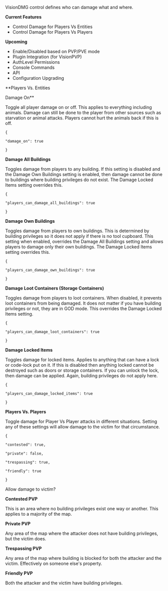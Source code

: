 VisionDMG control defines who can damage what and where.

**Current Features**


* Control Damage for Players Vs Entities
* Control Damage for Players Vs Players


**Upcoming**


* Enable/Disabled based on PVP/PVE mode
* Plugin Integration (for VisionPVP)
* AuthLevel Permissions
* Console Commands
* API
* Configuration Upgrading


**Players Vs. Entities

Damage On**

Toggle all player damage on or off. This applies to everything including animals. Damage can still be done to the player from other sources such as starvation or animal attacks. Players cannot hurt the animals back if this is off.

````
{

"damage_on": true

}
````


**Damage All Buildings**

Toggles damage from players to any building. If this setting is disabled and the Damage Own Buildings setting is enabled, then damage cannot be done to buildings where building privileges do not exist. The Damage Locked Items setting overrides this.

````
{

"players_can_damage_all_buildings": true

}
````


**Damage Own Buildings**

Toggles damage from players to own buildings. This is determined by building privileges so it does not apply if there is no tool cupboard. This setting when enabled, overrides the Damage All Buildings setting and allows players to damage only their own buildings. The Damage Locked Items setting overrides this.

````
{

"players_can_damage_own_buildings": true

}
````


**Damage Loot Containers (Storage Containers)**

Toggles damage from players to loot containers. When disabled, it prevents loot containers from being damaged. It does not matter if you have building privileges or not, they are in GOD mode. This overrides the Damage Locked Items setting.

````
{

"players_can_damage_loot_containers": true

}
````


**Damage Locked Items**

Toggles damage for locked items. Applies to anything that can have a lock or code-lock put on it. If this is disabled then anything locked cannot be destroyed such as doors or storage containers. If you can unlock the lock, then damage can be applied. Again, building privileges do not apply here.

````
{

"players_can_damage_locked_items": true

}
````


**Players Vs. Players**

Toggle damage for Player Vs Player attacks in different situations. Setting any of these settings will allow damage to the victim for that circumstance.

````
{

"contested": true,

"private": false,

"trespassing": true,

"friendly": true

}
````

Allow damage to victim?

**Contested PVP**

This is an area where no building privileges exist one way or another. This applies to a majority of the map.

**Private PVP**

Any area of the map where the attacker does not have building privileges, but the victim does.

**Trespassing PVP**

Any area of the map where building is blocked for both the attacker and the victim. Effectively on someone else's property.

**Friendly PVP**

Both the attacker and the victim have building privileges.